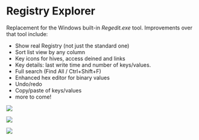 # Registry Explorer

Replacement for the Windows built-in *Regedit.exe* tool. Improvements over that tool include:

* Show real Registry (not just the standard one)
* Sort list view by any column
* Key icons for hives, access deined and links
* Key details: last write time and number of keys/values.
* Full search (Find All / Ctrl+Shift+F)
* Enhanced hex editor for binary values
* Undo/redo
* Copy/paste of keys/values
* more to come!

![](https://github.com/zodiacon/RegExp/blob/master/regexp1.png)

![](https://github.com/zodiacon/RegExp/blob/master/regexp2.png)

![](https://github.com/zodiacon/RegExp/blob/master/regexp3.png)
